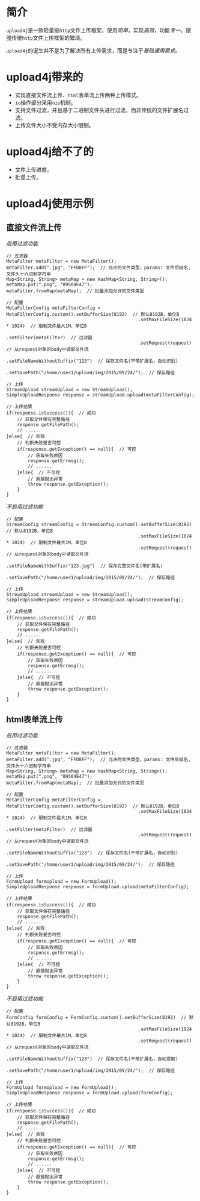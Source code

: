 # 简介

`upload4j`是一款轻量级`http`文件上传框架，使用*简单*，实现*高效*，功能*专一*，摆脱传统`http`文件上传框架的繁琐。  

`upload4j`的诞生并不是为了解决所有上传需求，而是专注于*基础通用需求*。  

# upload4j带来的

+ 实现直接文件流上传、`html`表单流上传两种上传模式。
+ `io`操作部分采用`nio`机制。
+ 支持文件过滤，并且基于二进制文件头进行过滤，而非传统的文件扩展名过滤。
+ 上传文件大小不受内存大小限制。

# upload4j给不了的

+ 文件上传进度。
+ 批量上传。

# upload4j使用示例

## 直接文件流上传

*启用过滤功能*

    // 过滤器
    MetaFilter metaFilter = new MetaFilter();
    metaFilter.add(".jpg", "FFD8FF");  // 允许的文件类型，params: 文件后缀名, 文件头十六进制字符串
    Map<String, String> metaMap = new HashMap<String, String>();
    metaMap.put(".png", "89504E47");
    metaFilter.fromMap(metaMap);  // 批量添加允许的文件类型

    // 配置
    MetaFilterConfig metaFilterConfig = MetaFilterConfig.custom().setBufferSize(8192)  // 默认8192B，单位B
                                                     .setMaxFileSize(1024 * 1024)  // 限制文件最大1M，单位B
                                                     .setFilter(metaFilter)  // 过滤器
                                                     .setRequest(request)  // 从request对象的body中读取文件流
                                                     .setFileNameWithoutSuffix("123")  // 保存文件名(不带扩展名，自动识别)
                                                     .setSavePath("/home/user1/upload/img/2015/09/24/");  // 保存路径

    // 上传
    StreamUpload streamUpload = new StreamUpload();
    SimpleUploadResponse response = streamUpload.upload(metaFilterConfig);

    // 上传结果
    if(response.isSuccess()){  // 成功
        // 获取文件保存完整路径
        response.getFilePath();
        // ......
    }else{  // 失败
        // 判断失败是否可控
        if(response.getException() == null){  // 可控
            // 获取失败原因
            response.getErrmsg();
            // ......
        }else{  // 不可控
            // 直接抛出异常
            throw response.getException();
        }
    }

*不启用过滤功能*

    // 配置
    StreamConfig streamConfig = StreamConfig.custom().setBufferSize(8192)  // 默认8192B，单位B
                                                     .setMaxFileSize(1024 * 1024)  // 限制文件最大1M，单位B
                                                     .setRequest(request)  // 从request对象的body中读取文件流
                                                     .setFileNameWithSuffix("123.jpg")  // 保存完整文件名(带扩展名)
                                                     .setSavePath("/home/user1/upload/img/2015/09/24/");  // 保存路径

    // 上传
    StreamUpload streamUpload = new StreamUpload();
    SimpleUploadResponse response = streamUpload.upload(streamConfig);

    // 上传结果
    if(response.isSuccess()){  // 成功
        // 获取文件保存完整路径
        response.getFilePath();
        // ......
    }else{  // 失败
        // 判断失败是否可控
        if(response.getException() == null){  // 可控
            // 获取失败原因
            response.getErrmsg();
            // ......
        }else{  // 不可控
            // 直接抛出异常
            throw response.getException();
        }
    }

## html表单流上传

*启用过滤功能*

    // 过滤器
    MetaFilter metaFilter = new MetaFilter();
    metaFilter.add(".jpg", "FFD8FF");  // 允许的文件类型，params: 文件后缀名, 文件头十六进制字符串
    Map<String, String> metaMap = new HashMap<String, String>();
    metaMap.put(".png", "89504E47");
    metaFilter.fromMap(metaMap);  // 批量添加允许的文件类型

    // 配置
    MetaFilterConfig metaFilterConfig = MetaFilterConfig.custom().setBufferSize(8192)  // 默认8192B，单位B
                                                     .setMaxFileSize(1024 * 1024)  // 限制文件最大1M，单位B
                                                     .setFilter(metaFilter)  // 过滤器
                                                     .setRequest(request)  // 从request对象的body中读取文件流
                                                     .setFileNameWithoutSuffix("123")  // 保存文件名(不带扩展名，自动识别)
                                                     .setSavePath("/home/user1/upload/img/2015/09/24/");  // 保存路径

    // 上传
    FormUpload formUpload = new FormUpload();
    SimpleUploadResponse response = formUpload.upload(metaFilterConfig);

    // 上传结果
    if(response.isSuccess()){  // 成功
        // 获取文件保存完整路径
        response.getFilePath();
        // ......
    }else{  // 失败
        // 判断失败是否可控
        if(response.getException() == null){  // 可控
            // 获取失败原因
            response.getErrmsg();
            // ......
        }else{  // 不可控
            // 直接抛出异常
            throw response.getException();
        }
    }

*不启用过滤功能*

    // 配置
    FormConfig formConfig = FormConfig.custom().setBufferSize(8192)  // 默认8192B，单位B
                                                     .setMaxFileSize(1024 * 1024)  // 限制文件最大1M，单位B
                                                     .setRequest(request)  // 从request对象的body中读取文件流
                                                     .setFileNameWithoutSuffix("123")  // 保存文件名(不带扩展名，自动提取)
                                                     .setSavePath("/home/user1/upload/img/2015/09/24/");  // 保存路径

    // 上传
    FormUpload formUpload = new FormUpload();
    SimpleUploadResponse response = formUpload.upload(formConfig);

    // 上传结果
    if(response.isSuccess()){  // 成功
        // 获取文件保存完整路径
        response.getFilePath();
        // ......
    }else{  // 失败
        // 判断失败是否可控
        if(response.getException() == null){  // 可控
            // 获取失败原因
            response.getErrmsg();
            // ......
        }else{  // 不可控
            // 直接抛出异常
            throw response.getException();
        }
    }

